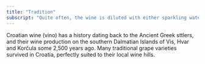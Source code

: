 ```yaml
---
title: "Tradition"
subscript: "Quite often, the wine is diluted with either sparkling water producing a drink known as gemišt or still water producing a drink known as bevanda."
---
```

Croatian wine (vino) has a history dating back to the Ancient Greek sttlers, and their wine production on the southern Dalmatian Islands of Vis, Hvar and Korčula some 2,500 years ago. Many traditional grape varieties survived in Croatia, perfectly suited to their local wine hills.